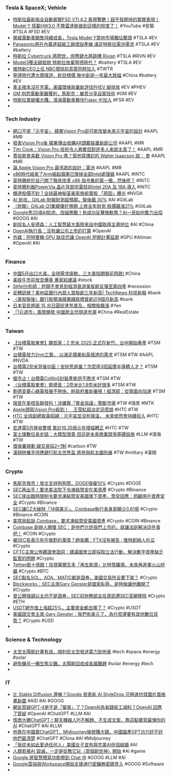 ### Tesla & SpaceX; Vehicle
- [特斯拉最新版全自動駕駛FSD V11.4.2 表現驚艷！超乎我期待的駕駛表現！Model Y 搭載HW3.0 不靠雷達能做到這樣的程度了！](https://www.youtube.com/watch?v=x4FkLYPbUa4) #YouTube #安築 #TSLA #FSD #EV
- [挪威電動車銷售持續成長，Tesla Model Y當地市場獨佔鰲頭](https://news.u-car.com.tw/news/article/75113) #TSLA #EV
- [Panasonic將在內華達超級工廠增設產線 滿足特斯拉電池需求](https://m.cnyes.com/news/id/5202783) #TSLA #EV #battery
- [特斯拉 Cybertruck 將問世，供應鏈大將跳槽 Rivian](https://technews.tw/2023/06/07/tesla-loses-key-supply-chain-executive-to-electric-truck-rival-rivian/) #TSLA #RIVN #EV
- [Model3獲全額抵稅 特斯拉放棄寧德時代？](https://www.epochtimes.com/b5/23/6/6/n14011278.htm) #battery #TSLA #EV
- [推特新CEO上任 NBC環球前高管同時加入](https://www.epochtimes.com/b5/23/6/6/n14011020.htm) #TWTR
- [寧德時代遭大摩降評、砍目標價 盤中創逾一年最大跌幅](https://news.cnyes.com/news/id/5203636) #China #battery #EV
- [車主根本沒在充電，美國環保局重新評估PHEV 碳排放](https://technews.tw/2023/06/06/us-epa-phev-not-so-green/) #EV #PHEV
- [GM 抱怨電動車難獲利，馬斯克：樂意分享自駕技術](https://technews.tw/2023/06/07/tesla-aspires-to-be-as-helpful-as-possible-to-other-car-companies/) #GM #EV
- [特斯拉賣碳權大賺，鴻海電動車夥伴Fisker 也加入](https://finance.technews.tw/2023/06/07/ev-maker-fisker-pushes-into-emission-credit-market-to-boost-sagging-business/) #FSR #EV
-
### Tech Industry
- [絕口不提「元宇宙」 蘋果Vision Pro卻可能改變未來元宇宙的設計](https://news.cnyes.com/news/id/5203137) #AAPL #MR
- [發表Vision Pro後 蘋果傳出收購AR頭戴裝置新創公司](https://news.cnyes.com/news/id/5203333) #AAPL #MR
- [Tim Cook：Vision Pro 技術令人興奮但對許多人來說太貴了！](https://www.newmobilelife.com/2023/06/07/tim-cook-to-comment-the-price-of-vision-pro/) #AAPL #MR
- [賈伯斯會喜歡 Vision Pro 嗎？幫他寫傳記的 Walter Isaacson 說： 會](https://www.inside.com.tw/article/31856-what-steve-jobs-would-think-apple-vision-pro) #AAPL #MR
- [論 Apple Vision Pro 最弔詭的設計：電池](https://www.newmobilelife.com/2023/06/07/apple-vision-pro-battery-analyzation/) #AAPL #MR
- [x86時代結束了Arm崛起蘋果已換掉全部Intel處理器](https://news.xfastest.com/apple/129257/apple-arm-m2/) #AAPL #INTC
- [英特爾終於自己開了徹底改革 x86 指令集的第一槍，然後呢？](https://technews.tw/2023/06/07/intels-x86-revolution/) #INTC
- [英特爾利器PowerVia 晶片背部供電技術Intel 20A 及 18A 導入](https://technews.tw/2023/06/06/powervia-chip-back-power-supply-technology/) #INTC
- [輝達股價不妙？全球最神秘富豪家族偷賣股 「原因」曝光](https://today.line.me/tw/v2/article/yzPBqgv) #NVDA
- [AI 助攻，GitLab 財報財測超預期，盤後飆 30%](https://finance.technews.tw/2023/06/06/gitlab-financial-results-forecasts-beat-expectations/) #AI #GitLab
- [〈財報〉GitLab Q1業績優於預期 上修全年財測 股價飆漲31%](https://news.cnyes.com/news/id/5203337) #GitLab
- [Google秀25項AI肌肉、改組應戰！有成功反擊微軟嗎？AI一哥如何奮力出招](https://www.bnext.com.tw/article/75511/google-ai-microsoft) #GOOG #AI
- [創投名人安德森：人工智慧最大風險來自中國取得主導地位](https://technews.tw/2023/06/07/why-ai-will-save-the-world/) #AI #China
- [OpenAI執行長：沒有讓公司上市的打算](https://m.cnyes.com/news/id/5203304) #OpenAI
- [外媒：阿特曼稱 GPU 缺貨恐讓 OpenAI 短期計畫延期](https://technews.tw/2023/06/06/openai-ceo-sam-altman-is-privately-reassuring-developers-using-the-companys-tech-that-it-wont-compete-with-them-beyond-chatgpt/) #GPU #Altman #OpenAI #AI
-
### Finance
- [中國5月出口大減，全球需求疲軟、三大美指期盤前齊跌! ](https://news.cnyes.com/news/id/5203757) #China
- [美股牛市前放空爆量 專家給建議](https://www.chinatimes.com/realtimenews/20230607004016-260410) #stock
- [Stifel分析師：短期不會見到經濟衰退美股能反彈至第四季](https://news.cnyes.com/news/id/5203724) #recession
- [反轉訊號？美地區銀行內部人買股創三年新高| TechNews 科技新報](https://finance.technews.tw/2023/06/06/us-regional-bank-insiders-buy-stocks-at-record-high/) #bank
- [〈美股盤後〉銀行股領漲蘋果續跌標普創近9個月新高](https://news.cnyes.com/news/id/5203329) #bank
- [日本官民將砸 15 兆日圓促進氫普及，相關股飆漲](https://technews.tw/2023/06/07/japan-will-invest-15-trillion-to-promote-hydrogen-popularization/) #Yen
- [「1元退市」風險頻發 中國房企恐現退市潮](https://www.epochtimes.com/b5/23/6/6/n14010945.htm) #China #RealEstate
-
### Taiwan
- [【台積電股東會】魏哲家：2 奈米 2025 正式在新竹、台中開始量產](https://www.inside.com.tw/article/31848-TSMC-2023-shareholders-meeting) #TSM #TW
- [台積電發力2nm工藝， 以滿足蘋果和英偉達的需求](https://news.xfastest.com/others/129285/other-47/) #TSM #TW #AAPL #NVDA
- [台積電2奈米背後功臣！安矽思是誰？怎麼用3招延攬半導體人才？](https://www.bnext.com.tw/article/75546/ansys-renee-demay) #TSM #TW
- [搶市占！台積電CoWoS封裝產能供不應求](https://ctee.com.tw/news/tech/878066.html) #TSM #TW
- [〈台積電股東會〉劉德音：2奈米比1.8奈米好很多](https://news.cnyes.com/news/id/5203240) #TSM #TW
- [劉德音憂心綠電發展不夠快、盼政府重新審視！經濟部：從兩面向加速](https://www.bnext.com.tw/article/75550/tsmc-green-energy-moea) #TSM #TW
- [瑞昱在美控告聯發科！涉嫌靠「賞金協議」壟斷市場](https://finance.technews.tw/2023/06/07/realtek-sues-mediatek-bounty-agreement/) #TW #瑞昱 #MTK
- [Apple頭盔Vision Pro殺到！　王雪紅超淡定這麼說](https://tw.nextapple.com/finance/20230606/355EA4ECBB1806563FBC930E640CCF27) #HTC #TW
- [HTC 全球副總裁黃昭穎：元宇宙並沒有降溫， 未來依然會持續投入](https://www.techbang.com/posts/106632-huang-zhaoying-global-vice-president-of-htc-i-do-not-agree) #HTC #TW
- [宏達電5月營收雙增 累計16.35億元年增幅轉正](https://news.cnyes.com/news/id/5203168) #HTC #TW
- [富士康數位長史喆：大模型很貴 但這是未來商業競爭基礎設施](https://m.cnyes.com/news/id/5203346) #LLM #鴻海 #TW
- [環保署規劃 碳交易採2+1制](https://ctee.com.tw/news/policy/878111.html) #carbon #TW
- [漢翔拚攜手供應鏈打航太世界盃 將參與航太國防展](https://news.cnyes.com/news/id/5203193) #TW #military #漢翔
-
### Crypto
- [馬斯克救市！發文支持狗狗幣，DOGE強彈10%](https://www.blocktempo.com/musk-post-supports-dogcoin-doge-rebounds-strongly/) #Crypto #DOGE
- [SEC再出手！要求美法院下令凍結幣安在美資產](https://news.cnyes.com/news/id/5203336) #Crypto #Binance
- [SEC提出臨時限制令要求凍結幣安美國旗下資產，幣安回應：罔顧用戶資產安全](https://abmedia.io/sec-seeks-restraining-order-to-freeze-binance-us-assets) #Crypto #Binance
- [SEC讓CZ大破財「14億美元」、Coinbase執行長身家瞬少3.61億](https://www.blocktempo.com/binance-ceos-cz-lost-1-4b-personal-wealth-after-sec-charges/) #Crypto #Binance #COIN
- [美當局起訴 Coinbase，要求凍結幣安美國資產](https://finance.technews.tw/2023/06/07/coinbase-binance-us/) #Crypto #COIN #Binance
- [Coinbase 創辦人開嗆 SEC：是他們允許我們上市的，就讓法庭解決這件事吧！](https://blockcast.it/2023/06/07/coinbase-ceo-claim-sec-allow-them-go-public-and-will-resolve-via-court-for-clarity-of-crypto-rules/) #COIN #Crypto
- [被SEC告表示有在做對的事情？趙長鵬：FTX沒有被告 ; 推特創辦人吃瓜](https://abmedia.io/cz-complained-about-sec-not-suing-ftx) #Crypto
- [CFTC主席公佈聽證會證詞：建議國會立即採取立法行動，解決數字資產缺乏監管的問題](https://m.cnyes.com/news/id/5203648) #Crypto
- [Tether砸十億鎂！投資薩爾瓦多「再生能源」比特幣礦場，未來再進軍火山挖礦](https://www.blocktempo.com/tether-invests-in-el-salvadors-1b-renewable-energy-project/) #Crypto #BTC
- [SEC點名SOL、ADA、MATIC都是證券，美國交易所全要下架？](https://www.blocktempo.com/sec-regulatory-covers-115-billion-of-crypto-after-lawsuit-binance/) #Crypto
- [Blockworks：SEC主席Gary Gensler是國家恥辱，是時候讓他離開了](https://abmedia.io/gary-gensler-is-a-national-disgrace) #Crypto
- [曾公開強調以太坊不是證券，SEC前財務部主任資訊遭SEC官網移除](https://abmedia.io/sec-quietly-removes-william-hinmans-bio) #Crypto #ETH
- [USDT總市值上漲超25%，主要資金都去哪了？](https://www.blocktempo.com/usdt-main-cash-flow/) #Crypto #USDT
- [美國證交會主席 Gary Gensler：我們有美元了，為什麼還要有其他數位貨幣？](https://blockcast.it/2023/06/07/us-doesnt-need-more-digital-currency-says-secs-gensler/) #Crypto #USD
-
### Science & Technology
- [太空太陽能計畫有成，順利從太空發送電力到地表](https://technews.tw/2023/06/07/space-solar-power/) #tech #space #energy #solar
- [避免釀另一樁生態災難，太陽能回收成各國難題](https://technews.tw/2023/06/06/solar-panels-recycle/) #solar #energy #tech
-
### IT
- [比 Stable Diffusion 還棒？Google 發表新 AI StyleDrop 可極速仿效圖片風格 畫新圖](https://www.inside.com.tw/article/31852-google-styledrop-ai) #AID #AI #GOOG
- [網友質疑GPT-4是不是「變笨」了？OpenAI為省錢偷工減料？OpenAI 回應了質疑](https://www.techbang.com/posts/106876-gpt-4-becomes-stupid-and-ignites-public-opinion-openai-has) #OpenAI #ChatGPT #LLM #AI
- [情商大勝ChatGPT！聊天機器人Pi不解題、不生成文案，靠這點要當最懂你的AI](https://www.bnext.com.tw/article/75535/pi-ai-chatgpt-google-inflection) #ChatGPT #AI #LLM
- [他靠在中國賣ChatGPT、Midjourney帳號賺大錢，中國國產GPT功力好不好他們最清楚](https://www.techbang.com/posts/106739-chatgpt-account-business-the-cost-of-3-pieces-sold-30-people) #ChatGPT #China #AI #Midjourney
- [「我從未如此愛過任何人」美國女子宣布與完美AI伴侶結婚](https://dq.yam.com/post/15465) #AI
- [人類若被AI 毀滅，一定是從教它玩〈當個創世神〉開始](https://technews.tw/2023/06/07/training-ai-with-minecraft/) #AI #game
- [Google 將智慧撰寫功能帶到 Chat 中](https://chinese.engadget.com/google-brings-its-predictive-smart-compose-feature-to-chat-070056139.html) #GOOG #LLM #AI
- [Google雲端與Workspace開始支援通行密鑰無密碼登入](https://www.ithome.com.tw/news/157209) #GOOG #Software
-